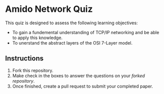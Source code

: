 Amido Network Quiz
==================

This quiz is designed to assess the following learning objectives:

 - To gain a fundemental understanding of TCP/IP networking and be able to apply this knowledge.
 - To unerstand the abstract layers of the OSI 7-Layer model.

Instructions
------------

1. Fork this repository.
1. Make check in the boxes to answer the questions on your _forked repository_.
1. Once finished, create a pull request to submit your completed paper.

